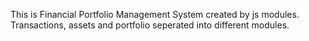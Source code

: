 This is Financial Portfolio Management System created by js modules. 
Transactions, assets and portfolio seperated into different modules.
